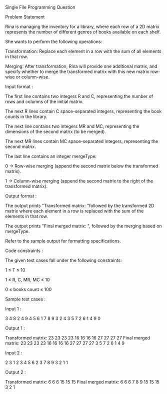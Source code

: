 Single File Programming Question

Problem Statement


Rina is managing the inventory for a library, where each row of a 2D matrix represents the number of different genres of books available on each shelf.


She wants to perform the following operations:


Transformation: Replace each element in a row with the sum of all elements in that row.

Merging: After transformation, Rina will provide one additional matrix, and specify whether to merge the transformed matrix with this new matrix row-wise or column-wise.


Input format :

The first line contains two integers R and C, representing the number of rows and columns of the initial matrix.

The next R lines contain C space-separated integers, representing the book counts in the library.

The next line contains two integers MR and MC, representing the dimensions of the second matrix (to be merged).

The next MR lines contain MC space-separated integers, representing the second matrix.

The last line contains an integer mergeType:

0 → Row-wise merging (append the second matrix below the transformed matrix).

1 → Column-wise merging (append the second matrix to the right of the transformed matrix).

Output format :

The output prints "Transformed matrix: "followed by the transformed 2D matrix where each element in a row is replaced with the sum of the elements in that row.

The output prints "Final merged matrix: ", followed by the merging based on mergeType.


Refer to the sample output for formatting specifications.

Code constraints :

The given test cases fall under the following constraints:

1 ≤ T ≤ 10

1 ≤ R, C, MR, MC ≤ 10

0 ≤ books count ≤ 100

Sample test cases :

Input 1 :

3 4 8 2 4 9 4 5 6 1 7 8 9 3 2 4 3 5 7 2 6 1 4 9 0

Output 1 :

Transformed matrix: 23 23 23 23 16 16 16 16 27 27 27 27 Final merged matrix: 23 23 23 23 16 16 16 16 27 27 27 27 3 5 7 2 6 1 4 9 

Input 2 :

2 3 1 2 3 4 5 6 2 3 7 8 9 3 2 1 1

Output 2 :

Transformed matrix: 6 6 6 15 15 15 Final merged matrix: 6 6 6 7 8 9 15 15 15 3 2 1

